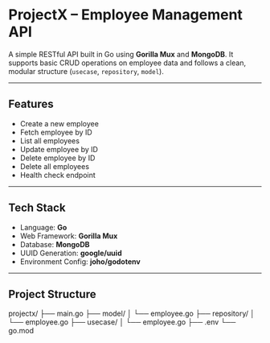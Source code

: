 # ProjectX – Employee Management API

A simple RESTful API built in Go using **Gorilla Mux** and **MongoDB**. It supports basic CRUD operations on employee data and follows a clean, modular structure (`usecase`, `repository`, `model`).

---

## Features

- Create a new employee
- Fetch employee by ID
- List all employees
- Update employee by ID
- Delete employee by ID
- Delete all employees
- Health check endpoint

---

## Tech Stack

- Language: **Go**
- Web Framework: **Gorilla Mux**
- Database: **MongoDB**
- UUID Generation: **google/uuid**
- Environment Config: **joho/godotenv**

---

## Project Structure

projectx/
├── main.go
├── model/
│ └── employee.go
├── repository/
│ └── employee.go
├── usecase/
│ └── employee.go
├── .env
└── go.mod
